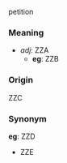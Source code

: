 petition
### Meaning
+ _adj_: ZZA
    + __eg__: ZZB

### Origin

ZZC

### Synonym

__eg__: ZZD

+ ZZE


